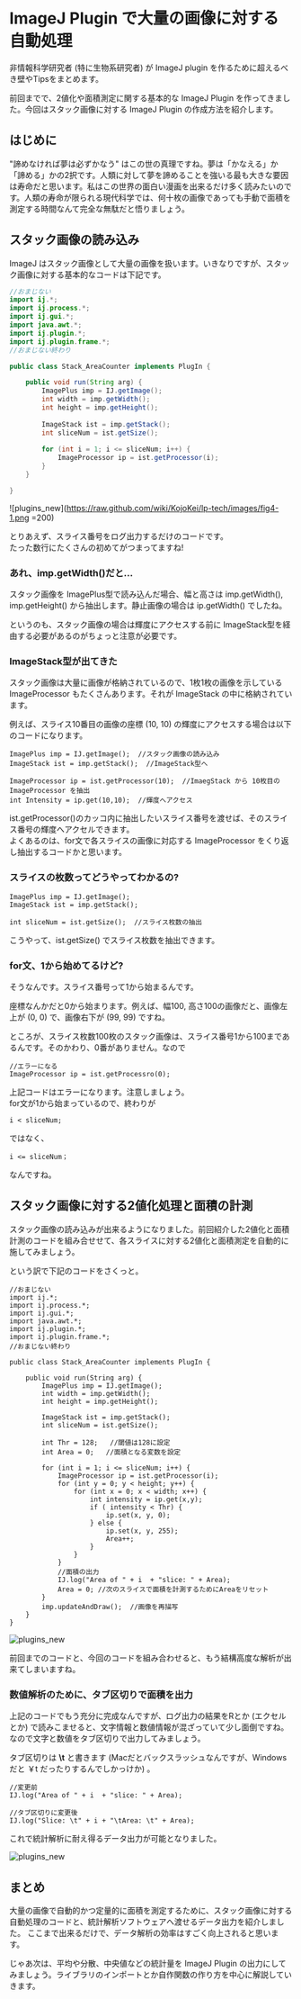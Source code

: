 # ImageJ Plugin で大量の画像に対する自動処理

非情報科学研究者 (特に生物系研究者) が ImageJ plugin を作るために超えるべき壁やTipsをまとめます。  

前回までで、2値化や面積測定に関する基本的な ImageJ Plugin を作ってきました。今回はスタック画像に対する ImageJ Plugin の作成方法を紹介します。  

## はじめに
"諦めなければ夢は必ずかなう" はこの世の真理ですね。夢は「かなえる」か「諦める」かの2択です。人類に対して夢を諦めることを強いる最も大きな要因は寿命だと思います。私はこの世界の面白い漫画を出来るだけ多く読みたいのです。人類の寿命が限られる現代科学では、何十枚の画像であっても手動で面積を測定する時間なんて完全な無駄だと悟りましょう。  

## スタック画像の読み込み
ImageJ はスタック画像として大量の画像を扱います。いきなりですが、スタック画像に対する基本的なコードは下記です。  

```java
//おまじない
import ij.*;
import ij.process.*;
import ij.gui.*;
import java.awt.*;
import ij.plugin.*;
import ij.plugin.frame.*;
//おまじない終わり

public class Stack_AreaCounter implements PlugIn {

	public void run(String arg) {
		ImagePlus imp = IJ.getImage();
		int width = imp.getWidth();
		int height = imp.getHeight();
		
		ImageStack ist = imp.getStack();
		int sliceNum = ist.getSize();
		
		for (int i = 1; i <= sliceNum; i++) {
			ImageProcessor ip = ist.getProcessor(i);
		}
	}

}

```

![plugins_new](https://raw.github.com/wiki/KojoKei/lp-tech/images/fig4-1.png =200) 

とりあえず、スライス番号をログ出力するだけのコードです。  
たった数行にたくさんの初めてがつまってますね!  


### あれ、imp.getWidth()だと...
スタック画像を ImagePlus型で読み込んだ場合、幅と高さは imp.getWidth(), imp.getHeight() から抽出します。静止画像の場合は ip.getWidth() でしたね。    

というのも、スタック画像の場合は輝度にアクセスする前に ImageStack型を経由する必要があるのがちょっと注意が必要です。  

### ImageStack型が出てきた
スタック画像は大量に画像が格納されているので、1枚1枚の画像を示している ImageProcessor もたくさんあります。それが ImageStack の中に格納されています。  

例えば、スライス10番目の画像の座標 (10, 10) の輝度にアクセスする場合は以下のコードになります。  

```
ImagePlus imp = IJ.getImage();  //スタック画像の読み込み
ImageStack ist = imp.getStack();  //ImageStack型へ

ImageProcessor ip = ist.getProcessor(10);  //ImaegStack から 10枚目の ImageProcessor を抽出
int Intensity = ip.get(10,10);  //輝度へアクセス
```

ist.getProcessor()のカッコ内に抽出したいスライス番号を渡せば、そのスライス番号の輝度へアクセルできます。  
よくあるのは、for文で各スライスの画像に対応する ImageProcessor をくり返し抽出するコードかと思います。  

### スライスの枚数ってどうやってわかるの?
```
ImagePlus imp = IJ.getImage();
ImageStack ist = imp.getStack();

int sliceNum = ist.getSize();  //スライス枚数の抽出
```

こうやって、ist.getSize() でスライス枚数を抽出できます。  

### for文、1から始めてるけど?
そうなんです。スライス番号って1から始まるんです。  

座標なんかだと0から始まります。例えば、幅100, 高さ100の画像だと、画像左上が (0, 0) で、画像右下が (99, 99) ですね。  

ところが、スライス枚数100枚のスタック画像は、スライス番号1から100まであるんです。そのかわり、0番がありません。なので  

```
//エラーになる
ImageProcessor ip = ist.getProcessro(0);
```

上記コードはエラーになります。注意しましょう。  
for文が1から始まっているので、終わりが   

```
i < sliceNum;
```

ではなく、  

```
i <= sliceNum；
```
なんですね。  

## スタック画像に対する2値化処理と面積の計測
スタック画像の読み込みが出来るようになりました。前回紹介した2値化と面積計測のコードを組み合せせて、各スライスに対する2値化と面積測定を自動的に施してみましょう。  

という訳で下記のコードをさくっと。  

```
//おまじない
import ij.*;
import ij.process.*;
import ij.gui.*;
import java.awt.*;
import ij.plugin.*;
import ij.plugin.frame.*;
//おまじない終わり

public class Stack_AreaCounter implements PlugIn {

	public void run(String arg) {
		ImagePlus imp = IJ.getImage();
		int width = imp.getWidth();
		int height = imp.getHeight();
		
		ImageStack ist = imp.getStack();
		int sliceNum = ist.getSize();

		int Thr = 128;   //閾値は128に設定
		int Area = 0;   //面積となる変数を設定

		for (int i = 1; i <= sliceNum; i++) {
			ImageProcessor ip = ist.getProcessor(i);
			for (int y = 0; y < height; y++) {
				for (int x = 0; x < width; x++) {
					int intensity = ip.get(x,y);
					if ( intensity < Thr) {
						ip.set(x, y, 0);
					} else {
						ip.set(x, y, 255);
						Area++;
					}
				}
			}
			//面積の出力
			IJ.log("Area of " + i  + "slice: " + Area);
			Area = 0; //次のスライスで面積を計測するためにAreaをリセット
		}
		imp.updateAndDraw();  //画像を再描写
	}
}
```

![plugins_new](https://raw.github.com/wiki/KojoKei/lp-tech/images/fig4-2.png)  

前回までのコードと、今回のコードを組み合わせると、もう結構高度な解析が出来てしまいますね。  

### 数値解析のために、タブ区切りで面積を出力
上記のコードでもう充分に完成なんですが、ログ出力の結果をRとか (エクセルとか) で読みこませると、文字情報と数値情報が混ざっていて少し面倒ですね。  
なので文字と数値をタブ区切りで出力してみましょう。  

タブ区切りは **\t** と書きます (Macだとバックスラッシュなんですが、Windowsだと ￥t だったりするんでしかっけか) 。  

```
//変更前
IJ.log("Area of " + i  + "slice: " + Area);

//タブ区切りに変更後
IJ.log("Slice: \t" + i + "\tArea: \t" + Area);
```

これで統計解析に耐え得るデータ出力が可能となりました。  

![plugins_new](https://raw.github.com/wiki/KojoKei/lp-tech/images/fig4-3.png)  

## まとめ
大量の画像で自動的かつ定量的に面積を測定するために、スタック画像に対する自動処理のコードと、統計解析ソフトウェアへ渡せるデータ出力を紹介しました。
ここまで出来るだけで、データ解析の効率はすごく向上されると思います。  

じゃあ次は、平均や分散、中央値などの統計量を ImageJ Plugin の出力にしてみましょう。ライブラリのインポートとか自作関数の作り方を中心に解説していきます。  
